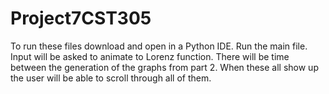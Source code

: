 # Project7CST305
To run these files download and open in a Python IDE. Run the main file. Input will be asked to animate to Lorenz function. There will be time between the generation of the graphs from part 2. When these all show up the user will be able to scroll through all of them.
